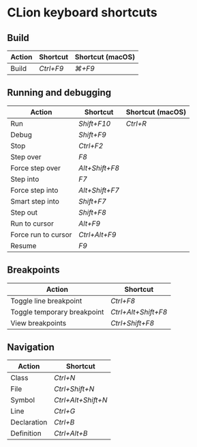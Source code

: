 # CLion keyboard shortcuts

## Build

| Action | Shortcut  | Shortcut (macOS) |
|--------|-----------|------------------|
| Build  | _Ctrl+F9_ | _&#8984;+F9_     |

## Running and debugging

| Action              | Shortcut       | Shortcut (macOS) |
|---------------------|----------------|------------------|
| Run                 | _Shift+F10_    | _Ctrl+R_         |
| Debug               | _Shift+F9_     |
| Stop                | _Ctrl+F2_      |
| Step over           | _F8_           |
| Force step over     | _Alt+Shift+F8_ |
| Step into           | _F7_           |
| Force step into     | _Alt+Shift+F7_ |
| Smart step into     | _Shift+F7_     |
| Step out            | _Shift+F8_     |
| Run to cursor       | _Alt+F9_       |
| Force run to cursor | _Ctrl+Alt+F9_  |
| Resume              | _F9_           |

## Breakpoints

| Action                      | Shortcut            |
|-----------------------------|---------------------|
| Toggle line breakpoint      | _Ctrl+F8_           |
| Toggle temporary breakpoint | _Ctrl+Alt+Shift+F8_ |
| View breakpoints            | _Ctrl+Shift+F8_     |

## Navigation

| Action      | Shortcut           |
|-------------|--------------------|
| Class       | _Ctrl+N_           |
| File        | _Ctrl+Shift+N_     |
| Symbol      | _Ctrl+Alt+Shift+N_ |
| Line        | _Ctrl+G_           |
| Declaration | _Ctrl+B_           |
| Definition  | _Ctrl+Alt+B_       |
